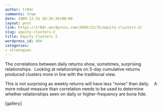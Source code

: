 ```yaml
---
author: tr8dr
comments: true
date: 2009-12-31 16:26:26+00:00
layout: post
link: https://tr8dr.wordpress.com/2009/12/31/equity-clusters-2/
slug: equity-clusters-2
title: Equity Clusters 2
wordpress_id: 464
categories:
- strategies
---
```


The correlations between daily returns show, sometimes, surprising relationships.  Looking at relationships on 5-day cumulative returns produced clusters more in line with the traditional view.

This is not surprising as weekly returns will have less "noise" than daily.    A more robust measure than correlation needs to be used to determine whether relationships seen on daily or higher-frequency are bona fide.

[gallery]

